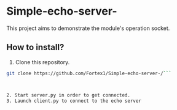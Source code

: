 # Simple-echo-server-
This project aims to demonstrate the module's operation socket.
## How to install?
1. Clone this repository.
```bash
git clone https://github.com/Fortex1/Simple-echo-server-/```



2. Start server.py in order to get connected.
3. Launch client.py to connect to the echo server
